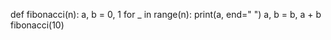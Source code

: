 def fibonacci(n):
    a, b = 0, 1
    for _ in range(n):
        print(a, end=" ")
        a, b = b, a + b
fibonacci(10)

